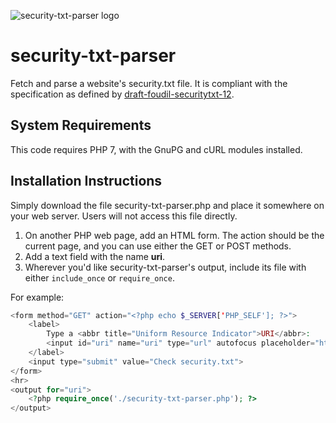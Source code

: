 ![security-txt-parser logo](https://repository-images.githubusercontent.com/208955711/03aa0100-6ca8-11ea-972d-e27719dbae5e)

# security-txt-parser
Fetch and parse a website's security.txt file.  It is compliant with the specification as defined by [draft-foudil-securitytxt-12](https://datatracker.ietf.org/doc/draft-foudil-securitytxt/12/).

## System Requirements
This code requires PHP 7, with the GnuPG and cURL modules installed.

## Installation Instructions
Simply download the file security-txt-parser.php and place it somewhere on your web server.  Users will not access this file directly.

1. On another PHP web page, add an HTML form. The action should be the current page, and you can use either the GET or POST methods.
2. Add a text field with the name **uri**.
3. Wherever you'd like security-txt-parser's output, include its file with either `include_once` or `require_once`.

For example:
````php
<form method="GET" action="<?php echo $_SERVER['PHP_SELF']; ?>">
    <label>
        Type a <abbr title="Uniform Resource Indicator">URI</abbr>:
        <input id="uri" name="uri" type="url" autofocus placeholder="https://example.com" pattern="^https:\/\/.*" value="<?php echo $_REQUEST['uri'] ?? ''; ?>">
    </label>
    <input type="submit" value="Check security.txt">
</form>
<hr>
<output for="uri">
    <?php require_once('./security-txt-parser.php'); ?>
</output>
````
